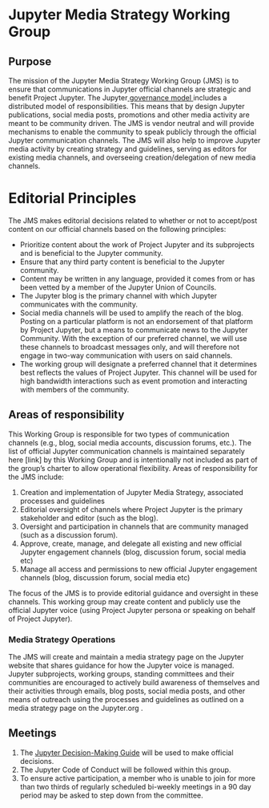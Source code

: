# Jupyter Media Strategy Working Group

## Purpose

The mission of the Jupyter Media Strategy Working Group (JMS) is to ensure that communications in Jupyter official channels are strategic and benefit Project Jupyter. The Jupyter[ governance model ](https://jupyter.org/governance/standing_committees_and_working_groups.html)includes a distributed model of responsibilities. This means that by design Jupyter publications, social media posts, promotions and other media activity are meant to be community driven. The JMS is vendor neutral and will provide mechanisms to enable the community to speak publicly through the official Jupyter communication channels. The JMS will also help to improve Jupyter media activity by creating strategy and guidelines, serving as editors for existing media channels, and overseeing creation/delegation of new media channels.


# Editorial Principles

The JMS makes editorial decisions related to whether or not to accept/post content on our official channels based on the following principles:

- Prioritize content about the work of Project Jupyter and its subprojects and is beneficial to the Jupyter community.
- Ensure that any third party content is beneficial to the Jupyter community.
- Content may be written in any language, provided it comes from or has been vetted by a member of the Jupyter Union of Councils.
- The Jupyter blog is the primary channel with which Jupyter communicates with the community.
- Social media channels will be used to amplify the reach of the blog. Posting on a particular platform is not an endorsement of that platform by Project Jupyter, but a means to communicate news to the Jupyter Community. With the exception of our preferred channel, we will use these channels to broadcast messages only, and will therefore not engage in two-way communication with users on said channels.
- The working group will designate a preferred channel that it determines best reflects the values of Project Jupyter. This channel will be used for high bandwidth interactions such as event promotion and interacting with members of the community.


## Areas of responsibility

This Working Group is responsible for two types of communication channels (e.g., blog, social media accounts, discussion forums, etc.). The list of official Jupyter communication channels is maintained separately here \[link] by this Working Group and is intentionally not included as part of the group’s charter to allow operational flexibility. Areas of responsibility for the JMS include:

1. Creation and implementation of Jupyter Media Strategy, associated processes and guidelines
2. Editorial oversight of channels where Project Jupyter is the primary stakeholder and editor (such as the blog).
3. Oversight and participation in channels that are community managed (such as a discussion forum).
4. Approve, create, manage, and delegate all existing and new official Jupyter engagement channels (blog, discussion forum, social media etc)
5. Manage all access and permissions to new official Jupyter engagement channels (blog, discussion forum, social media etc)

The focus of the JMS is to provide editorial guidance and oversight in these channels. This working group may create content and publicly use the official Jupyter voice (using Project Jupyter persona or speaking on behalf of Project Jupyter).


### Media Strategy Operations

The JMS will create and maintain a media strategy page on the Jupyter website that shares guidance for how the Jupyter voice is managed. Jupyter subprojects, working groups, standing committees and their communities are encouraged to actively build awareness of themselves and their activities through emails, blog posts, social media posts, and other means of outreach using the processes and guidelines as outlined on a media strategy page on the Jupyter.org .


## Meetings

1. The [Jupyter Decision-Making Guide](https://jupyter.org/governance/decision_making.html) will be used to make official decisions.
2. The Jupyter Code of Conduct will be followed within this group.
3. To ensure active participation, a member who is unable to join for more than two thirds of regularly scheduled bi-weekly meetings in a 90 day period may be asked to step down from the committee.
